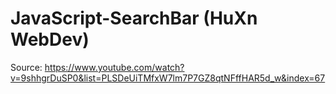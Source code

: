 # JavaScript-SearchBar (HuXn WebDev)

Source: https://www.youtube.com/watch?v=9shhgrDuSP0&list=PLSDeUiTMfxW7lm7P7GZ8qtNFffHAR5d_w&index=67